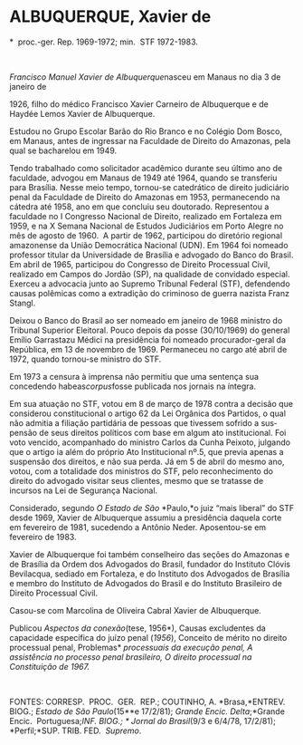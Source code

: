 ALBUQUERQUE, Xavier de
======================

\*  proc.-ger. Rep. 1969-1972; min.  STF 1972-1983.

 

*Francisco Manuel Xavier de Albuquerque*nasceu em Manaus no dia 3 de
janeiro de

1926, filho do médico Francisco Xavier Car­neiro de Albuquerque e de
Haydée Lemos Xavier de Albuquerque.

Estudou no Grupo Escolar Barão do Rio Branco e no Colégio Dom Bosco, em
Manaus, antes de ingressar na Faculdade de Direito do Amazonas, pela
qual se bacharelou em 1949.

Tendo trabalhado como solicitador aca­dêmico durante seu último ano de
faculdade, advogou em Manaus de 1949 até 1964, quan­do se transferiu
para Brasília. Nesse meio tem­po, tornou-se catedrático de direito
judiciário penal da Faculdade de Direito do Amazonas em 1953,
permanecendo na cátedra até 1958, ano em que concluiu seu doutorado.
Repre­sentou a faculdade no I Congresso Nacional de Direito, realizado
em Fortaleza em 1959, e na X Semana Nacional de Estudos Judiciários em
Porto Alegre no mês de agosto de 1960.  A partir de 1962, participou do
dire­tório regional amazonense da União Democrá­tica Nacional (UDN). Em
1964 foi nomeado professor titular da Universidade de Brasília e
advogado do Banco do Brasil. Em abril de 1965, participou do Congresso
de Direito Pro­cessual Civil, realizado em Campos do Jordão (SP), na
qualidade de convidado especial. Exerceu a advocacia junto ao Supremo
Tribu­nal Federal (STF), defendendo causas polêmi­cas como a extradição
do criminoso de guerra nazista Franz Stangl.

Deixou o Banco do Brasil ao ser nomeado em janeiro de 1968 ministro do
Tribunal Su­perior Eleitoral. Pouco depois da posse (30/10/1969) do
general Emílio Garrastazu Médici na presidência foi nomeado
procura­dor-geral da República, em 13 de novembro de 1969. Permaneceu no
cargo até abril de 1972, quando tornou-se ministro do STF.

Em 1973 a censura à imprensa não per­mitiu que uma sentença sua
concedendo habeas*corpus*fosse publicada nos jornais na íntegra.

Em sua atuação no STF, votou em 8 de março de 1978 contra a decisão que
conside­rou constitucional o artigo 62 da Lei Orgânica dos Partidos, o
qual não admitia a filiação par­tidária de pessoas que tivessem sofrido
a sus­pensão de seus direitos políticos com base em algum ato
institucional. Foi voto vencido, acompanhado do ministro Carlos da Cunha
Peixoto, julgando que o artigo ia além do pró­prio Ato Institucional
nº.5, que previa apenas a suspensão dos direitos, e não sua perda. Já em
5 de abril do mesmo ano, votou, com a totalidade dos ministros do STF,
pelo re­conhecimento do direito do advogado visitar seus clientes, mesmo
que se tratasse de incursos na Lei de Segurança Nacional.

Considerado, segundo *O Estado de São* *Paulo,*o juiz “mais liberal” do
STF desde 1969, Xavier de Albuquerque assumiu a pre­sidência daquela
corte em fevereiro de 1981, sucedendo a Antônio Neder. Aposentou-se em
fevereiro de 1983.

Xavier de Albuquerque foi também conse­lheiro das seções do Amazonas e
de Brasília da Ordem dos Advogados do Brasil, fundador do Instituto
Clóvis Bevilacqua, sediado em Fortaleza, e do Instituto dos Advogados de
Brasília e membro do Instituto de Advogados do Brasil e do Instituto
Brasileiro de Direito Pro­cessual Civil.

Casou-se com Marcolina de Oliveira Cabral Xavier de Albuquerque.

Publicou *Aspectos da conexão*(tese, 1956*), Causas excludentes da
capacidade específica do juízo penal (*1956*), Conceito de mérito no
direito processual penal, Problemas* *processuais da execução penal, A
assistência* *no processo penal brasileiro, O direito pro*­*cessual na
Constituição de 1967.*

 

FONTES: CORRESP.  PROC.  GER.  REP.; COUTINHO, A. *Brasa,*ENTREV. BIOG.;
*Estado de São Paulo*(15**e 17/2/81); *Grande Encic. Delta*;*Grande
Encic.  Portuguesa;*INF. BIOG.; * Jornal do Brasil*(9/3 e 6/4/78,
17/2/81); *Perfil;*SUP. TRIB. FED.  *Supremo*.

 
